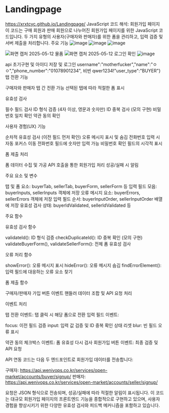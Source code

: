 # Landingpage
 https://xrxtcyc.github.io/Landingpage/
JavaScript 코드 해석: 회원가입 페이지
이 코드는 구매 회원과 판매 회원으로 나누어진 회원가입 페이지를 위한 JavaScript 코드입니다. 두 가지 유형의 사용자(구매자와 판매자)를 위한 폼을 관리하고, 입력 검증 및 서버 제출을 처리합니다.
주요 기능
![image](https://github.com/user-attachments/assets/919fd1a2-7729-46c6-8bb4-b9f9ddcea5e3)
![image](https://github.com/user-attachments/assets/d82f44d9-dbc3-442b-b6e4-db1a0ac91245)
![image](https://github.com/user-attachments/assets/d4015e4d-5e0e-4911-9576-5ef9090800c3)

![화면 캡처 2025-05-12 물품](https://github.com/user-attachments/assets/176a9717-cee5-427a-9053-061ff0a0a53c)
![화면 캡처 2025-05-12 로그인 확인](https://github.com/user-attachments/assets/79adb190-2bdb-4c1b-a90a-12ad40d53e82)
![image](https://github.com/user-attachments/assets/aa296c9f-70be-43ae-a3bc-8b98f5a57e96)

api 초기구현  및 아이디 저장 및 로그인
username":"motherfucker","name":"ㅇㅇ","phone_number":"01078901234", 비번 qwer1234!"user_type":"BUYER"}
탭 전환 기능

구매자와 판매자 탭 간 전환 가능
선택된 탭에 따라 적절한 폼 표시


유효성 검사

필수 필드 검사
ID 형식 검증 (4자 이상, 영문과 숫자만)
ID 중복 검사 (모의 구현)
비밀번호 일치 확인
약관 동의 확인


사용자 경험(UX) 기능

순차적 유효성 검사 (이전 필드 먼저 확인)
오류 메시지 표시 및 숨김
전화번호 입력 시 자동 포커스 이동
전화번호 필드에 숫자만 입력 가능
비밀번호 확인 필드의 시각적 표시


폼 제출 처리

폼 데이터 수집 및 가공
API 호출을 통한 회원가입 처리
성공/실패 시 알림



주요 요소 및 변수

탭 및 폼 요소: buyerTab, sellerTab, buyerForm, sellerForm 등
입력 필드 모음: buyerInputs, sellerInputs 객체에 저장
오류 메시지 요소: buyerErrors, sellerErrors 객체에 저장
입력 필드 순서: buyerInputOrder, sellerInputOrder 배열에 저장
유효성 검사 상태: buyerIdValidated, sellerIdValidated 등

주요 함수

유효성 검사 함수

validateId(): ID 형식 검증
checkDuplicateId(): ID 중복 확인 (모의 구현)
validateBuyerForm(), validateSellerForm(): 전체 폼 유효성 검사


오류 처리 함수

showError(): 오류 메시지 표시
hideError(): 오류 메시지 숨김
findErrorElement(): 입력 필드에 대응하는 오류 요소 찾기


폼 제출 함수

구매자/판매자 가입 버튼 이벤트 핸들러
데이터 조합 및 API 요청 처리



이벤트 처리

탭 전환 이벤트: 탭 클릭 시 해당 폼으로 전환
입력 필드 이벤트:

focus: 이전 필드 검증
input: 입력 값 검증 및 ID 중복 확인 상태 리셋
blur: 빈 필드 오류 표시


약관 동의 체크박스 이벤트: 폼 유효성 다시 검사
회원가입 버튼 이벤트: 최종 검증 및 API 요청

API 연동
코드는 다음 두 엔드포인트로 회원가입 데이터를 전송합니다:

구매자: https://api.wenivops.co.kr/services/open-market/accounts/buyer/signup/
판매자: https://api.wenivops.co.kr/services/open-market/accounts/seller/signup/

요청은 JSON 형식으로 전송되며, 성공/실패에 따라 적절한 알림이 표시됩니다.
이 코드는 대규모 회원가입 페이지의 프론트엔드 기능을 종합적으로 구현하고 있으며, 사용자 경험을 향상시키기 위한 다양한 유효성 검사와 피드백 메커니즘을 포함하고 있습니다.
